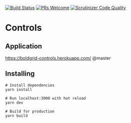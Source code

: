[![Build Status](https://travis-ci.org/BoldGrid/controls.svg?branch=master)](https://travis-ci.org/BoldGrid/controls)
[![PRs Welcome](https://img.shields.io/badge/PRs-welcome-brightgreen.svg?style=flat-square)](http://makeapullrequest.com)
[![Scrutinizer Code Quality](https://scrutinizer-ci.com/g/BoldGrid/controls/badges/quality-score.png?b=master)](https://scrutinizer-ci.com/g/BoldGrid/controls/?branch=master)

# Controls

## Application
https://boldgrid-controls.herokuapp.com/ @master

## Installing
```
# Install dependencies
yarn install

# Run localhost:3000 with hot reload
yarn dev

# Build for production
yarn build
